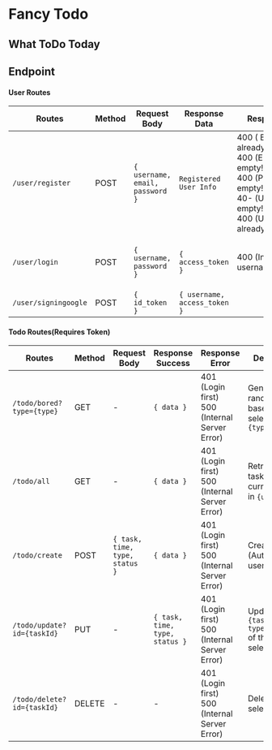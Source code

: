 # Fancy Todo
**What ToDo Today**
----------------------------------------

## Endpoint

#### User Routes
| Routes| Method | Request Body | Response Data| Response Error | Description |
|----------------------|--------|-----------------------------|-----------------------------------|--|---------------------------------------------------------------|
| `/user/register`| POST | `{ username, email, password }` | `Registered User Info` | 400 ( Email is already taken!) <br>400 (Email is empty!) <br>400 (Password is empty!) <br> 40- (Username is empty!) <br>400 (Username is already taken!)  |Register with new user info|
| `/user/login` | POST | `{ username, password }`| `{ access_token }`| 400 (Invalid username/password) |Login and get an access token and name |
| `/user/signingoogle` | POST | `{ id_token }` | `{ username, access_token }` | |Sign in with Google|


#### Todo Routes(Requires Token)
| Routes | Method | Request Body | Response Success | Response Error | Description|
|-----------------------------------|--------|----------------------------------|------------------|---------------------|------------------------------------------------------------------------------|
| `/todo/bored?type={type}`| GET | -| `{ data }`| 401 (Login first) <br> 500 (Internal Server Error) | Generates random task based on the selected `{type}` |
| `/todo/all` | GET | -| `{ data }` | 401 (Login first) <br> 500 (Internal Server Error) | Retrieves all tasks from current logged in `{user}` |
| `/todo/create`| POST | `{ task, time, type, status }` | `{ data }`| 401 (Login first)  <br>  500 (Internal Server Error) | Create todo (Authenticated user only) |
| `/todo/update?id={taskId}` | PUT| -| `{ task, time, type, status }`| 401 (Login first)  <br>  500 (Internal Server Error)| Updates `{task, time, type, status}` of the selected Todo  |
| `/todo/delete?id={taskId}` | DELETE | - | - | 401 (Login first) <br> 500 (Internal Server Error) | Deletes selected Todo |